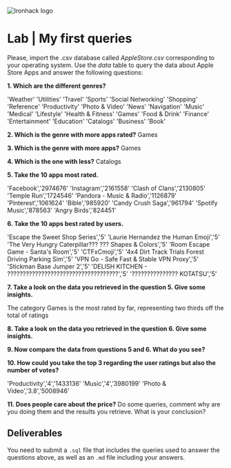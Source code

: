 ![Ironhack logo](https://i.imgur.com/1QgrNNw.png)

# Lab | My first queries

Please, import the .csv database called *AppleStore.csv* corresponding to your operating system. Use the *data* table to query the data about Apple Store Apps and answer the following questions: 

**1. Which are the different genres?**

'Weather'
'Utilities'
'Travel'
'Sports'
'Social Networking'
'Shopping'
'Reference'
'Productivity'
'Photo & Video'
'News'
'Navigation'
'Music'
'Medical'
'Lifestyle'
'Health & Fitness'
'Games'
'Food & Drink'
'Finance'
'Entertainment'
'Education'
'Catalogs'
'Business'
'Book'


**2. Which is the genre with more apps rated?**
Games

**3. Which is the genre with more apps?**
Games

**4. Which is the one with less?**
Catalogs 

**5. Take the 10 apps most rated.**

'Facebook','2974676'
'Instagram','2161558'
'Clash of Clans','2130805'
'Temple Run','1724546'
'Pandora - Music & Radio','1126879'
'Pinterest','1061624'
'Bible','985920'
'Candy Crush Saga','961794'
'Spotify Music','878563'
'Angry Birds','824451'


**6. Take the 10 apps best rated by users.**

'Escape the Sweet Shop Series','5'
'Laurie Hernandez the Human Emoji','5'
'The Very Hungry Caterpillar??? ??? Shapes & Colors','5'
'Room Escape Game - Santa\'s Room','5'
'CTFxCmoji','5'
'4x4 Dirt Track Trials Forest Driving Parking Sim','5'
'VPN Go - Safe Fast & Stable VPN Proxy','5'
'Stickman Base Jumper 2','5'
'DELISH KITCHEN - ????????????????????????????????????','5'
'??????????????? KOTATSU','5'



**7. Take a look on the data you retrieved in the question 5. Give some insights.**

The category Games is the most rated by far, representing  two thirds off the total of ratings

**8. Take a look on the data you retrieved in the question 6. Give some insights.**



**9. Now compare the data from questions 5 and 6. What do you see?**



**10. How could you take the top 3 regarding the user ratings but also the number of votes?**

'Productivity','4','1433136'
'Music','4','3980199'
'Photo & Video','3.8','5008946'


**11. Does people care about the price?** Do some queries, comment why are you doing them and the results you retrieve. What is your conclusion?


## Deliverables 
You need to submit a `.sql` file that includes the queries used to answer the questions above, as well as an `.md` file including your answers. 
